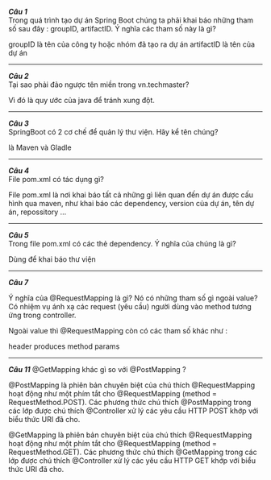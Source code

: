 ***Câu 1***  
Trong quá trình tạo dự án Spring Boot chúng ta phải khai báo những tham số sau đây : groupID, artifactID. Ý nghĩa các tham số này là gì?  

 groupID là tên của công ty hoặc nhóm đã tạo ra dự án
 artifactID là tên của dự án

 ---

***Câu 2***  
Tại sao phải đảo ngược tên miền trong <groupId>vn.techmaster</groupId>?  

Vì đó là quy ước của java để tránh xung đột.

---

***Câu 3***  
SpringBoot có 2 cơ chế để quản lý thư viện. Hãy kể tên chúng? 

là Maven và Gladle

---

***Câu 4***  
File pom.xml có tác dụng gì?

File pom.xml là nơi khai báo tất cả những gì liên quan đến dự án được cấu hình qua maven, như khai báo các dependency, version của dự án, tên dự án, repossitory …

---

***Câu 5***  
Trong file pom.xml có các thẻ dependency. Ý nghĩa của chúng là gì?

Dùng để khai báo thư viện

---
***Câu 7***

Ý nghĩa của @RequestMapping là gì? Nó có những tham số gì ngoài value?  
Có nhiệm vụ ánh xạ các request (yêu cầu) người dùng vào method tương ứng trong controller.

Ngoài value thì @RequestMapping còn có các tham số khác như :

header
produces
method
params

---
***Câu 11***
@GetMapping khác gì so với @PostMapping ?


@PostMapping là phiên bản chuyên biệt của chú thích @RequestMapping hoạt động như một phím tắt cho @RequestMapping (method = RequestMethod.POST). Các phương thức chú thích @PostMapping trong các lớp được chú thích @Controller xử lý các yêu cầu HTTP POST khớp với biểu thức URI đã cho.

@GetMapping là phiên bản chuyên biệt của chú thích @RequestMapping hoạt động như một phím tắt cho @RequestMapping (method = RequestMethod.GET). Các phương thức chú thích @GetMapping trong các lớp được chú thích @Controller xử lý các yêu cầu HTTP GET khớp với biểu thức URI đã cho.




